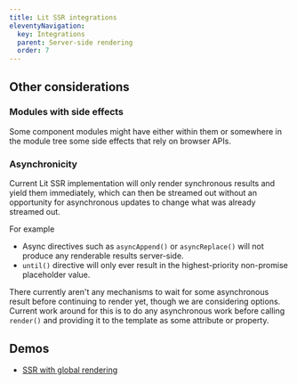 ```yaml
---
title: Lit SSR integrations
eleventyNavigation:
  key: Integrations
  parent: Server-side rendering
  order: 7
---
```

## Other considerations

### Modules with side effects

Some component modules might have either within them or somewhere in the module tree some side effects that rely on browser APIs.

### Asynchronicity

Current Lit SSR implementation will only render synchronous results and yield them immediately, which can then be streamed out without an opportunity for asynchronous updates to change what was already streamed out.

For example
 - Async directives such as `asyncAppend()` or `asyncReplace()` will not produce any renderable results server-side.
 - `until()` directive will only ever result in the highest-priority non-promise placeholder value.

There currently aren't any mechanisms to wait for some asynchronous result before continuing to render yet, though we are considering options. Current work around for this is to do any asynchronous work before calling `render()` and providing it to the template as some attribute or property.

## Demos
- [SSR with global rendering](https://stackblitz.com/edit/lit-ssr-global?file=src/server.js)
